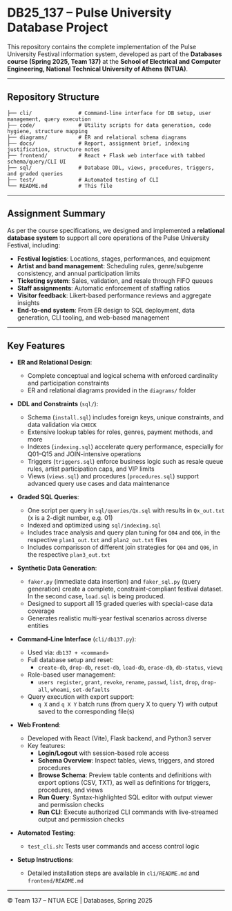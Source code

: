 # DB25_137 – Pulse University Database Project

This repository contains the complete implementation of the Pulse University Festival information system, developed as part of the **Databases course (Spring 2025, Team 137)** at the **School of Electrical and Computer Engineering, National Technical University of Athens (NTUA)**.

---

## Repository Structure

```
├── cli/               # Command-line interface for DB setup, user management, query execution
├── code/              # Utility scripts for data generation, code hygiene, structure mapping
├── diagrams/          # ER and relational schema diagrams
├── docs/              # Report, assignment brief, indexing justification, structure notes
├── frontend/          # React + Flask web interface with tabbed schema/query/CLI UI
├── sql/               # Database DDL, views, procedures, triggers, and graded queries
├── test/              # Automated testing of CLI
└── README.md          # This file
```

---

## Assignment Summary

As per the course specifications, we designed and implemented a **relational database system** to support all core operations of the Pulse University Festival, including:

- **Festival logistics**: Locations, stages, performances, and equipment
- **Artist and band management**: Scheduling rules, genre/subgenre consistency, and annual participation limits
- **Ticketing system**: Sales, validation, and resale through FIFO queues
- **Staff assignments**: Automatic enforcement of staffing ratios
- **Visitor feedback**: Likert-based performance reviews and aggregate insights
- **End-to-end system**: From ER design to SQL deployment, data generation, CLI tooling, and web-based management

---

## Key Features

- **ER and Relational Design**:
  - Complete conceptual and logical schema with enforced cardinality and participation constraints
  - ER and relational diagrams provided in the `diagrams/` folder

- **DDL and Constraints** (`sql/`):
  - Schema (`install.sql`) includes foreign keys, unique constraints, and data validation via `CHECK`
  - Extensive lookup tables for roles, genres, payment methods, and more
  - Indexes (`indexing.sql`) accelerate query performance, especially for Q01–Q15 and JOIN-intensive operations
  - Triggers (`triggers.sql`) enforce business logic such as resale queue rules, artist participation caps, and VIP limits
  - Views (`views.sql`) and procedures (`procedures.sql`) support advanced query use cases and data maintenance

- **Graded SQL Queries**:
  - One script per query in `sql/queries/Qx.sql` with results in `Qx_out.txt` (x is a 2-digit number, e.g. 01)
  - Indexed and optimized using `sql/indexing.sql`
  - Includes trace analysis and query plan tuning for `Q04` and `Q06`, in the respective `plan1_out.txt` and `plan2_out.txt` files
  - Includes comparisson of different join strategies for `Q04` and `Q06`, in the respective `plan3_out.txt`

- **Synthetic Data Generation**:
  - `faker.py` (immediate data insertion) and `faker_sql.py` (query generation) create a complete, constraint-compliant festival dataset. In the second case, `load.sql` is being produced.
  - Designed to support all 15 graded queries with special-case data coverage
  - Generates realistic multi-year festival scenarios across diverse entities

- **Command-Line Interface** (`cli/db137.py`):
  - Used via: `db137 + <command>`
  - Full database setup and reset:
    - `create-db`, `drop-db`, `reset-db`, `load-db`, `erase-db`, `db-status`, `viewq`
  - Role-based user management:
    - `users register`, `grant`, `revoke`, `rename`, `passwd`, `list`, `drop`, `drop-all`, `whoami`, `set-defaults`
  - Query execution with export support:
    - `q X` and `q X Y` batch runs (from query X to query Y) with output saved to the corresponding file(s)

- **Web Frontend**:
  - Developed with React (Vite), Flask backend, and Python3 server
  - Key features:
    - **Login/Logout** with session-based role access
    - **Schema Overview**: Inspect tables, views, triggers, and stored procedures
    - **Browse Schema**: Preview table contents and definitions with export options (CSV, TXT), as well as definitions for triggers, procedures, and views
    - **Run Query**: Syntax-highlighted SQL editor with output viewer and permission checks
    - **Run CLI**: Execute authorized CLI commands with live-streamed output and permission checks

- **Automated Testing**:
  - `test_cli.sh`: Tests user commands and access control logic

- **Setup Instructions**:
  - Detailed installation steps are available in `cli/README.md` and `frontend/README.md`

---

© Team 137 – NTUA ECE | Databases, Spring 2025
